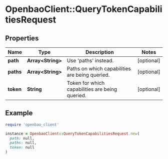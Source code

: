 # OpenbaoClient::QueryTokenCapabilitiesRequest

## Properties

| Name | Type | Description | Notes |
| ---- | ---- | ----------- | ----- |
| **path** | **Array&lt;String&gt;** | Use &#39;paths&#39; instead. | [optional] |
| **paths** | **Array&lt;String&gt;** | Paths on which capabilities are being queried. | [optional] |
| **token** | **String** | Token for which capabilities are being queried. | [optional] |

## Example

```ruby
require 'openbao_client'

instance = OpenbaoClient::QueryTokenCapabilitiesRequest.new(
  path: null,
  paths: null,
  token: null
)
```


